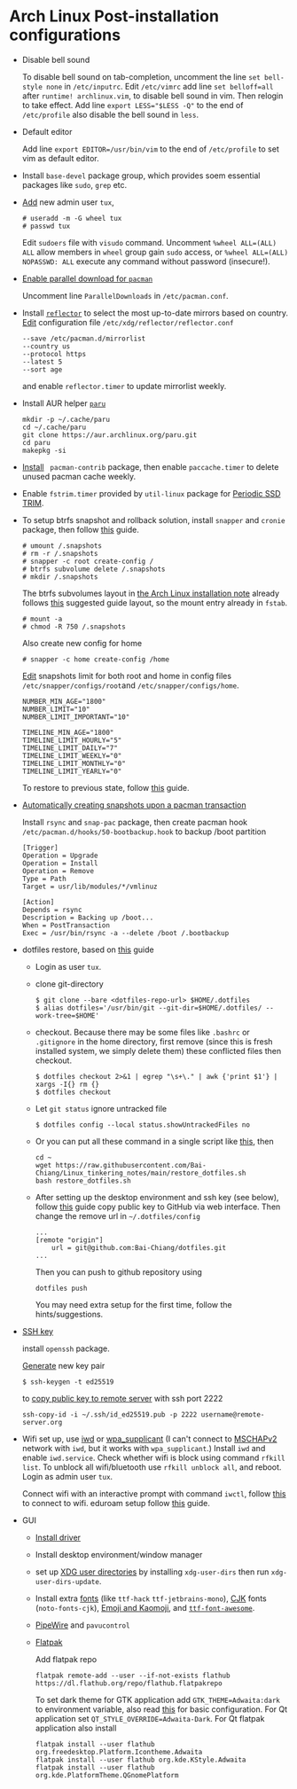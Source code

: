 # Arch Linux Post-installation configurations

- Disable bell sound

  To disable bell sound on tab-completion, uncomment the line `set bell-style none` in `/etc/inputrc`.
  Edit `/etc/vimrc` add line `set belloff=all` after `runtime! archlinux.vim`, to disable bell sound in vim.
  Then relogin to take effect.
  Add line `export LESS="$LESS -Q"` to the end of `/etc/profile` also disable the bell sound in `less`.
 
- Default editor

  Add line `export EDITOR=/usr/bin/vim` to the end of `/etc/profile` to set vim as default editor.
  
- Install `base-devel` package group, which provides soem essential packages like `sudo`, `grep` etc.
  
- [Add](https://wiki.archlinux.org/title/Users_and_groups#Example_adding_a_user) new admin user `tux`,
  ```
  # useradd -m -G wheel tux
  # passwd tux
  ```
  Edit `sudoers` file with `visudo` command.
  Uncomment `%wheel ALL=(ALL) ALL` allow members in `wheel` group gain `sudo` access,
  or `%wheel ALL=(ALL) NOPASSWD: ALL` execute any command without password (insecure!).
  
- [Enable parallel download for `pacman`](https://wiki.archlinux.org/title/Pacman#Enabling_parallel_downloads)
  
  Uncomment line `ParallelDownloads` in `/etc/pacman.conf`.
  
- Install [`reflector`](https://wiki.archlinux.org/title/reflector) to select the most up-to-date mirrors based on country.
  [Edit](https://wiki.archlinux.org/title/reflector#systemd_service) configuration file `/etc/xdg/reflector/reflector.conf`
  ```
  --save /etc/pacman.d/mirrorlist
  --country us
  --protocol https
  --latest 5
  --sort age
  ```
  and enable `reflector.timer` to update mirrorlist weekly.
  
- Install AUR helper [`paru`](https://github.com/morganamilo/paru)
  ```
  mkdir -p ~/.cache/paru
  cd ~/.cache/paru
  git clone https://aur.archlinux.org/paru.git
  cd paru
  makepkg -si
  ```
  
- [Install](https://wiki.archlinux.org/title/Pacman#Cleaning_the_package_cache) ` pacman-contrib` package,
  then enable `paccache.timer` to delete unused pacman cache weekly.

- Enable `fstrim.timer` provided by `util-linux` package for [Periodic SSD TRIM](https://wiki.archlinux.org/title/Solid_state_drive#Periodic_TRIM).

- To setup btrfs snapshot and rollback solution, install `snapper` and `cronie` package,
  then follow [this](https://wiki.archlinux.org/title/snapper#Configuration_of_snapper_and_mount_point) guide.
  ```
  # umount /.snapshots
  # rm -r /.snapshots
  # snapper -c root create-config /
  # btrfs subvolume delete /.snapshots
  # mkdir /.snapshots
  ```
  The btrfs subvolumes layout in [the Arch Linux installation note](https://github.com/Bai-Chiang/Linux_tinkering_notes/blob/main/Arch_Linux_installation.md)
  already follows [this](https://wiki.archlinux.org/title/snapper#Suggested_filesystem_layout) suggested guide layout, so the mount entry already in `fstab`.
  ```
  # mount -a
  # chmod -R 750 /.snapshots
  ```
  Also create new config for home
  ```
  # snapper -c home create-config /home
  ```
  [Edit](https://wiki.archlinux.org/title/snapper#Set_snapshot_limits) snapshots limit for both root and home in config files
  `/etc/snapper/configs/root`and `/etc/snapper/configs/home`.
  ```
  NUMBER_MIN_AGE="1800"
  NUMBER_LIMIT="10"
  NUMBER_LIMIT_IMPORTANT="10"
  
  TIMELINE_MIN_AGE="1800"
  TIMELINE_LIMIT_HOURLY="5"
  TIMELINE_LIMIT_DAILY="7"
  TIMELINE_LIMIT_WEEKLY="0"
  TIMELINE_LIMIT_MONTHLY="0"
  TIMELINE_LIMIT_YEARLY="0"
  ```
  To restore to previous state, follow [this](https://wiki.archlinux.org/title/snapper#Restoring_/_to_its_previous_snapshot) guide.

- [Automatically creating snapshots upon a pacman transaction](https://wiki.archlinux.org/title/snapper#Wrapping_pacman_transactions_in_snapshots)

  Install `rsync` and `snap-pac` package, then create pacman hook `/etc/pacman.d/hooks/50-bootbackup.hook` to backup /boot partition
  ```
  [Trigger]
  Operation = Upgrade
  Operation = Install
  Operation = Remove
  Type = Path
  Target = usr/lib/modules/*/vmlinuz

  [Action]
  Depends = rsync
  Description = Backing up /boot...
  When = PostTransaction
  Exec = /usr/bin/rsync -a --delete /boot /.bootbackup
  ```
 
- dotfiles restore, based on [this](https://antelo.medium.com/how-to-manage-your-dotfiles-with-git-f7aeed8adf8b) guide

  - Login as user `tux`.
  
  - clone git-directory
    ```
    $ git clone --bare <dotfiles-repo-url> $HOME/.dotfiles
    $ alias dotfiles='/usr/bin/git --git-dir=$HOME/.dotfiles/ --work-tree=$HOME'
    ```
  - checkout. Because there may be some files like `.bashrc` or `.gitignore` in the home directory,
    first remove (since this is fresh installed system, we simply delete them) these conflicted files then checkout.
    ```
    $ dotfiles checkout 2>&1 | egrep "\s+\." | awk {'print $1'} | xargs -I{} rm {}
    $ dotfiles checkout
    ```
  - Let `git status` ignore untracked file  
    ```
    $ dotfiles config --local status.showUntrackedFiles no
    ```
  - Or you can put all these command in a single script like [this](https://github.com/Bai-Chiang/Linux_tinkering_notes/blob/main/restore_dotfiles.sh), then
    ```
    cd ~
    wget https://raw.githubusercontent.com/Bai-Chiang/Linux_tinkering_notes/main/restore_dotfiles.sh
    bash restore_dotfiles.sh
    ```
  - After setting up the desktop environment and ssh key (see below),
    follow [this](https://docs.github.com/en/authentication/connecting-to-github-with-ssh/adding-a-new-ssh-key-to-your-github-account) guide copy public key to GitHub via web interface.
    Then change the remove url in `~/.dotfiles/config`
    ```
    ...
    [remote "origin"]
        url = git@github.com:Bai-Chiang/dotfiles.git
    ...
    ```
    Then you can push to github repository using 
    ```
    dotfiles push
    ```
    You may need extra setup for the first time, follow the hints/suggestions.
  
- [SSH key](https://wiki.archlinux.org/title/SSH_keys)

  install `openssh` package.

  [Generate](https://wiki.archlinux.org/title/SSH_keys#Ed25519) new key pair
  ```
  $ ssh-keygen -t ed25519
  ```
  to [copy public key to remote server](https://wiki.archlinux.org/title/SSH_keys#Copying_the_public_key_to_the_remote_server) with ssh port 2222
  ```
  ssh-copy-id -i ~/.ssh/id_ed25519.pub -p 2222 username@remote-server.org
  ```
  
- Wifi set up, use [iwd](https://wiki.archlinux.org/title/Iwd) or [wpa_supplicant](https://wiki.archlinux.org/title/Wpa_supplicant#At_boot_(systemd))
  (I can't connect to [MSCHAPv2](https://wiki.archlinux.org/title/Iwd#EAP-PEAP) network with `iwd`, but it works with `wpa_supplicant`.) 
  Install `iwd` and enable `iwd.service`. Check whether wifi is block using command `rfkill list`. To unblock all wifi/bluetooth use `rfkill unblock all`, and reboot.
  Login as admin user `tux`.
  
  Connect wifi with an interactive prompt with command `iwctl`, follow [this](https://wiki.archlinux.org/title/Iwd#iwctl) to connect to wifi. eduroam setup follow [this](https://wiki.archlinux.org/title/Iwd#EAP-PEAP) guide.
  
- GUI
  - [Install driver](https://wiki.archlinux.org/title/Xorg#Driver_installation)
  - Install desktop environment/window manager
  - set up [XDG user directories](https://wiki.archlinux.org/title/XDG_user_directories) by installing `xdg-user-dirs` then run `xdg-user-dirs-update`.
  - Install extra [fonts](https://wiki.archlinux.org/title/Fonts) (like `ttf-hack` `ttf-jetbrains-mono`), [CJK](https://wiki.archlinux.org/title/Fonts#Pan-CJK) fonts (`noto-fonts-cjk`), [Emoji and Kaomoji](https://wiki.archlinux.org/title/Fonts#Emoji_and_symbols), and [`ttf-font-awesome`](https://archlinux.org/packages/community/any/ttf-font-awesome/).
  - [PipeWire](https://wiki.archlinux.org/title/PipeWire) and `pavucontrol`
  - [Flatpak](https://wiki.archlinux.org/title/Flatpak#Update_a_runtime_or_application)
    
    Add flatpak repo
    ```
    flatpak remote-add --user --if-not-exists flathub https://dl.flathub.org/repo/flathub.flatpakrepo
    ```
    To set dark theme for GTK application add `GTK_THEME=Adwaita:dark` to environment variable, also read [this](https://wiki.archlinux.org/title/GTK#Basic_theme_configuration) for basic configuration.
    For Qt application set `QT_STYLE_OVERRIDE=Adwaita-Dark`.
    For Qt flatpak application also install
    ```
    flatpak install --user flathub org.freedesktop.Platform.Icontheme.Adwaita
    flatpak install --user flathub org.kde.KStyle.Adwaita
    flatpak install --user flathub org.kde.PlatformTheme.QGnomePlatform
    ```
